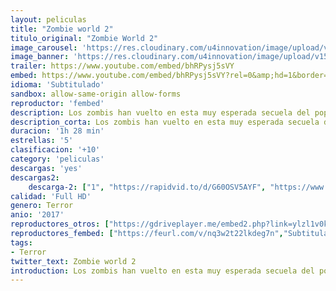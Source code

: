 ```yaml
---
layout: peliculas
title: "Zombie world 2"
titulo_original: "Zombie World 2"
image_carousel: 'https://res.cloudinary.com/u4innovation/image/upload/v1565904600/zombie-world-min_t8phwm.jpg'
image_banner: 'https://res.cloudinary.com/u4innovation/image/upload/v1565905040/MV5BYWZhYmE1NDQtYzc1My00NzI5LWE1YzctMWE2MzllODk4NTk1XkEyXkFqcGdeQXVyMzcxMjA1OTY_._V1_SX888_CR0_0_888_430_AL_-min_acr2oq.jpg'
trailer: https://www.youtube.com/embed/bhRPysj5sVY
embed: https://www.youtube.com/embed/bhRPysj5sVY?rel=0&amp;hd=1&border=0&wmode=opaque&enablejsapi=1&modestbranding=1&controls=1&showinfo=1
idioma: 'Subtitulado'
sandbox: allow-same-origin allow-forms
reproductor: 'fembed'
description: Los zombis han vuelto en esta muy esperada secuela del popular Zombieworld de 2015. A raíz de un terrible virus que se cobró a la mayoría de la población humana, los zombis han aumentado. A medida que los muertos vivientes toman el control de la Tierra y crecen en número, los sobrevivientes restantes luchan por salvarse a sí mismos y a su planeta de la aniquilación total en esta antología de horror única producida por la mente retorcida de Steve Barton y Miguel Rodríguez de DreadCentral. ¡Bienvenido a Zombieworld!
description_corta: Los zombis han vuelto en esta muy esperada secuela del popular Zombieworld de 2015. A raíz de un terrible virus que se cobró a la mayoría de la población humana, los zombis han aumentado. A medida que los muertos vivientes toman el control de la Tierra y crecen en número, los sobrevivientes restantes luchan por salvarse a sí mismos y a su...
duracion: '1h 28 min'
estrellas: '5'
clasificacion: '+10'
category: 'peliculas'
descargas: 'yes'
descargas2:
    descarga-2: ["1", "https://rapidvid.to/d/G60OSV5AYF", "https://www.google.com/s2/favicons?domain=www.rapidvideo.com","RapidVideo","https://res.cloudinary.com/imbriitneysam/image/upload/v1541473684/mexico.png", "Subtitulado", "Full HD"]
calidad: 'Full HD'
genero: Terror
anio: '2017'
reproductores_otros: ["https://gdriveplayer.me/embed2.php?link=ylzl1v0kfW2TkHgBywcF0gVshdeeti5CeiemVzWtAuDxgW7VUmY83rSF6cwrRnyCskw51xjyho4XvAW2YVYP9o80vKsWBUxtJtr%252Bq8LSLgzgd48q%252FYSNOI%252BpIkeB7D5dioKZNxSs3QDal2kyXfkbqW7yqQU3%252BllpvEvanQQpfmJk0LBDFYE509W%252B1UoUmMAhv%252F5xLmZUxzmNyYwWKge85I","Subtitulado","https://gdriveplayer.me/embed2.php?link=4BCbUBwM0V4EsbdejSiNlw9chykph47aKOrIHrMrQMSYWTWCDNiRIYzupqBwqDSS4pzAJmPxkS1zGbDAPABcBypdIoeK%252FvkaBRqAhBhAmjF3oryR7svEqtKp%252Ff60DKBo1k3bGBbLd%252FURqwVd687vzynvum%252Ft7XsPLp7utM%252B2A5T3EgF2WMBq9tF2jRyB39X8xurKgOC%252BcH%252Fy%252Fr3PZgxWQk","Subtitulado","https://www.zembed.to/public/dist/asteroid.html?id=f4e8aae22dc1ef75a4febf12240be459&title=Zombie%20World%202","Subtitulado"]
reproductores_fembed: ["https://feurl.com/v/nq3w2t22lkdeg7n","Subtitulado"]
tags:
- Terror
twitter_text: Zombie world 2
introduction: Los zombis han vuelto en esta muy esperada secuela del popular Zombieworld de 2015. A raíz de un terrible virus que se cobró a la mayoría de la población humana, los zombis han aumentado. A medida que los muertos vivientes toman el control de la Tierra y crecen en número, los sobrevivientes restantes luchan por salvarse a sí mismos y a su...
---
```



 







